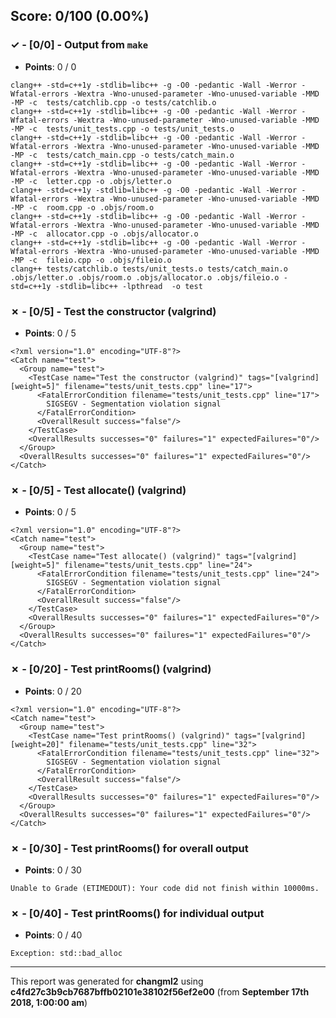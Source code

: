 


## Score: 0/100 (0.00%)


### ✓ - [0/0] - Output from `make`

- **Points**: 0 / 0


```
clang++ -std=c++1y -stdlib=libc++ -g -O0 -pedantic -Wall -Werror -Wfatal-errors -Wextra -Wno-unused-parameter -Wno-unused-variable -MMD -MP -c  tests/catchlib.cpp -o tests/catchlib.o
clang++ -std=c++1y -stdlib=libc++ -g -O0 -pedantic -Wall -Werror -Wfatal-errors -Wextra -Wno-unused-parameter -Wno-unused-variable -MMD -MP -c  tests/unit_tests.cpp -o tests/unit_tests.o
clang++ -std=c++1y -stdlib=libc++ -g -O0 -pedantic -Wall -Werror -Wfatal-errors -Wextra -Wno-unused-parameter -Wno-unused-variable -MMD -MP -c  tests/catch_main.cpp -o tests/catch_main.o
clang++ -std=c++1y -stdlib=libc++ -g -O0 -pedantic -Wall -Werror -Wfatal-errors -Wextra -Wno-unused-parameter -Wno-unused-variable -MMD -MP -c  letter.cpp -o .objs/letter.o
clang++ -std=c++1y -stdlib=libc++ -g -O0 -pedantic -Wall -Werror -Wfatal-errors -Wextra -Wno-unused-parameter -Wno-unused-variable -MMD -MP -c  room.cpp -o .objs/room.o
clang++ -std=c++1y -stdlib=libc++ -g -O0 -pedantic -Wall -Werror -Wfatal-errors -Wextra -Wno-unused-parameter -Wno-unused-variable -MMD -MP -c  allocator.cpp -o .objs/allocator.o
clang++ -std=c++1y -stdlib=libc++ -g -O0 -pedantic -Wall -Werror -Wfatal-errors -Wextra -Wno-unused-parameter -Wno-unused-variable -MMD -MP -c  fileio.cpp -o .objs/fileio.o
clang++ tests/catchlib.o tests/unit_tests.o tests/catch_main.o .objs/letter.o .objs/room.o .objs/allocator.o .objs/fileio.o -std=c++1y -stdlib=libc++ -lpthread  -o test

```


### ✗ - [0/5] - Test the constructor (valgrind)

- **Points**: 0 / 5


```
<?xml version="1.0" encoding="UTF-8"?>
<Catch name="test">
  <Group name="test">
    <TestCase name="Test the constructor (valgrind)" tags="[valgrind][weight=5]" filename="tests/unit_tests.cpp" line="17">
      <FatalErrorCondition filename="tests/unit_tests.cpp" line="17">
        SIGSEGV - Segmentation violation signal
      </FatalErrorCondition>
      <OverallResult success="false"/>
    </TestCase>
    <OverallResults successes="0" failures="1" expectedFailures="0"/>
  </Group>
  <OverallResults successes="0" failures="1" expectedFailures="0"/>
</Catch>

```


### ✗ - [0/5] - Test allocate() (valgrind)

- **Points**: 0 / 5


```
<?xml version="1.0" encoding="UTF-8"?>
<Catch name="test">
  <Group name="test">
    <TestCase name="Test allocate() (valgrind)" tags="[valgrind][weight=5]" filename="tests/unit_tests.cpp" line="24">
      <FatalErrorCondition filename="tests/unit_tests.cpp" line="24">
        SIGSEGV - Segmentation violation signal
      </FatalErrorCondition>
      <OverallResult success="false"/>
    </TestCase>
    <OverallResults successes="0" failures="1" expectedFailures="0"/>
  </Group>
  <OverallResults successes="0" failures="1" expectedFailures="0"/>
</Catch>

```


### ✗ - [0/20] - Test printRooms() (valgrind)

- **Points**: 0 / 20


```
<?xml version="1.0" encoding="UTF-8"?>
<Catch name="test">
  <Group name="test">
    <TestCase name="Test printRooms() (valgrind)" tags="[valgrind][weight=20]" filename="tests/unit_tests.cpp" line="32">
      <FatalErrorCondition filename="tests/unit_tests.cpp" line="32">
        SIGSEGV - Segmentation violation signal
      </FatalErrorCondition>
      <OverallResult success="false"/>
    </TestCase>
    <OverallResults successes="0" failures="1" expectedFailures="0"/>
  </Group>
  <OverallResults successes="0" failures="1" expectedFailures="0"/>
</Catch>

```


### ✗ - [0/30] - Test printRooms() for overall output

- **Points**: 0 / 30


```
Unable to Grade (ETIMEDOUT): Your code did not finish within 10000ms.
```


### ✗ - [0/40] - Test printRooms() for individual output

- **Points**: 0 / 40


```
Exception: std::bad_alloc
```


---

This report was generated for **changml2** using **c4fd27c3b9cb7687bffb02101e38102f56ef2e00** (from **September 17th 2018, 1:00:00 am**)
